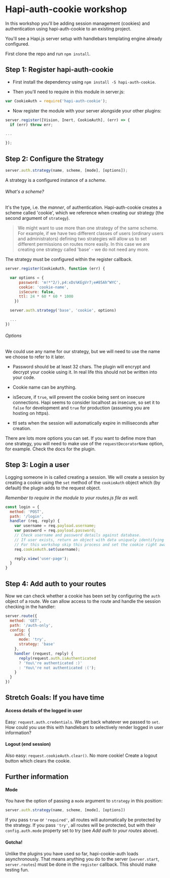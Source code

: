 # Hapi-auth-cookie workshop

In this workshop you'll be adding session management (cookies) and authentication using hapi-auth-cookie to an existing project.

You'll see a Hapi.js server setup with handlebars templating engine already configured.


First clone the repo and run `npm install`.

## Step 1: Register hapi-auth-cookie

- First install the dependency using `npm install -S hapi-auth-cookie`.

- Then you'll need to require in this module in server.js:

```javascript
var CookieAuth = require('hapi-auth-cookie');
```

- Now register the module with your server alongside your other plugins:

```javascript
server.register([Vision, Inert, CookieAuth], (err) => {
  if (err) throw err;

...

});
```
## Step 2: Configure the Strategy

```javascript
server.auth.strategy(name, scheme, [mode], [options]);
```

A strategy is a configured instance of a *scheme*.

###### What's a scheme?

It's the type, i.e. the *manner*, of authentication. Hapi-auth-cookie creates a scheme called 'cookie', which we reference when creating our strategy (the second argument of `strategy`).

> We might want to use more than one strategy of the same scheme. For example, if we have two different classes of users (ordinary users and administrators) defining two strategies will allow us to set different permissions on routes more easily. In this case we are creating one strategy called 'base' - we do not need any more.


The strategy must be configured within the register callback.

```javascript
server.register(CookieAuth, function (err) {

  var options = {
      password: 'm!*"2/),p4:xDs%KEgVr7;e#85Ah^WYC',
      cookie: 'cookie-name',
      isSecure: false,
      ttl: 24 * 60 * 60 * 1000
    })

  server.auth.strategy('base', 'cookie', options)

  ...
})
```
###### Options
We could use any name for our strategy, but we will need to use the name we choose to refer to it later.

 - Password should be at least 32 chars. The plugin will encrypt and decrypt your cookie using it. In real life this should not be written into your code.

 - Cookie name can be anything.

 - isSecure, if `true`, will prevent the cookie being sent on insecure connections. Hapi seems to consider localhost as insecure, so set it to `false` for development and `true` for production (assuming you are hosting on https).

 - ttl sets when the session will automatically expire in milliseconds after creation.

There are lots more options you can set. If you want to define more than one strategy, you will need to make use of the `requestDecoratorName` option, for example. Check the docs for the plugin.


## Step 3: Login a user

Logging someone in is called creating a session. We will create a session by creating a cookie using the `set` method of the `cookieAuth` object which (by default) the plugin adds to the request object.

_Remember to require in the module to your routes.js file as well._

```javascript
const login = {
  method: 'POST',
  path: '/login',
  handler (req, reply) {
    var username = req.payload.username;
    var password = req.payload.password;
    // Check username and password details against database.
    // If user exists, return an object with data uniquely identifying user.
    // For this workshop skip this process and set the cookie right away...
    req.cookieAuth.set(username);

    reply.view('user-page');
  }
}
```

## Step 4: Add auth to your routes

Now we can check whether a cookie has been set by configuring the `auth` object of a route. We can allow access to the route and handle the session checking in the handler:


```javascript
server.route({  
  method: 'GET',
  path: '/auth-only',
  config: {
    auth: {
      mode: 'try',
      strategy: 'base'
    },
    handler (request, reply) {
      reply(request.auth.isAuthenticated
      ? 'You\'re authenticated :)'
      : 'You\'re not authenticated :(');
    }
  }
})
```


## Stretch Goals: If you have time

#### Access details of the logged in user

Easy: `request.auth.credentials`. We get back whatever we passed to `set`. How could you use this with handlebars to selectively render logged in user information?

#### Logout (end session)

Also easy: `request.cookieAuth.clear()`. No more cookie! Create a logout button which clears the cookie.


## Further information

#### Mode

You have the option of passing a `mode` argument to `strategy` in this position:

```javascript
server.auth.strategy(name, scheme, [mode], [options])
```

If you pass `true` or `'required'`, all routes will automatically be protected by the strategy. If you pass `'try'`, all routes will be protected, but with their `config.auth.mode` property set to try (see *Add auth to your routes* above).

#### Gotcha!

Unlike the plugins you have used so far, hapi-cookie-auth loads asynchronously. That means anything you do to the server (`server.start`, `server.routes`) must be done in the `register` callback. This should make testing fun.
